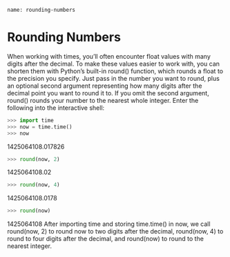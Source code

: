 ```ngMeta
name: rounding-numbers
```
# Rounding Numbers
When working with times, you’ll often encounter float values with many digits after the decimal. To make these values easier to work with, you can shorten them with Python’s built-in round() function, which rounds a float to the precision you specify. Just pass in the number you want to round, plus an optional second argument representing how many digits after the decimal point you want to round it to. If you omit the second argument, round() rounds your number to the nearest whole integer. Enter the following into the interactive shell:

```python
>>> import time
>>> now = time.time()
>>> now
```
1425064108.017826
```python
>>> round(now, 2)
```
1425064108.02
```python
>>> round(now, 4)
```
1425064108.0178
```python
>>> round(now)
```

1425064108
After importing time and storing time.time() in now, we call round(now, 2) to round now to two digits after the decimal, round(now, 4) to round to four digits after the decimal, and round(now) to round to the nearest integer.

